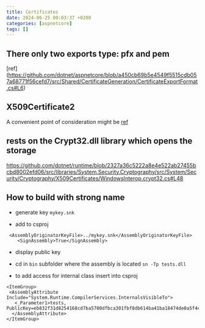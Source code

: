 ```yaml
---
title: Certificates
date: 2024-06-25 00:03:37 +0200
categories: [aspnetcore]
tags: []
---
```


## There only two exports type: pfx and pem  
[ref] (https://github.com/dotnet/aspnetcore/blob/a450cb69b5e4549f5515cdb057a68771f56cefd7/src/Shared/CertificateGeneration/CertificateExportFormat.cs#L6)


## X509Certificate2 
A convenient point of consideration might be [ref](
https://github.com/dotnet/aspnetcore/blob/0acb0e4c76a6db50baba3546343b0d27848b81f7/src/Tools/dotnet-dev-certs/src/Program.cs)

## rests on the Crypt32.dll library which opens the storage

https://github.com/dotnet/runtime/blob/2327a36c5222a8e4e522ab27455bcbd8002efd06/src/libraries/System.Security.Cryptography/src/System/Security/Cryptography/X509Certificates/WindowsInterop.crypt32.cs#L48


## How to build with strong name
- generate key `mykey.snk`

- add to csproj 

```
 <AssemblyOriginatorKeyFile>../mykey.snk</AssemblyOriginatorKeyFile>
    <SignAssembly>True</SignAssembly>
```

- display public key
- cd  in `bin` subfolder where the assembly is located
`sn -Tp tests.dll`


- to add access for internal class insert into  csproj 
```
<ItemGroup>
 <AssemblyAttribute Include="System.Runtime.CompilerServices.InternalsVisibleTo">
   <_Parameter1>tests, PublicKey=eb832f31d8254168cd7ba5700dfbca301fbf8db614ba41ba18474de0a5f4c2d51c995bc3636c641c8cbe76f45717bfcb943b5</_Parameter1>
  </AssemblyAttribute>
</ItemGroup>
````